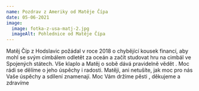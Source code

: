 ```yaml
---
name: Pozdrav z Ameriky od Matěje Čípa
date: 05-06-2021
image:
  image: fotka-z-usa-matj-2.jpg
  imageAlt: Pohlednice od Matěje Čípa
---
```

Matěj Číp z Hodslavic požádal v roce 2018 o chybějící kousek financí, aby mohl se svým cimbálem odletět za oceán a začít studovat hru na cimbál ve Spojených státech. Vše klaplo a Matěj o sobě dává pravidelně vědět . Moc rádi se dělíme o jeho úspěchy i radosti.
Matěji, ani netušíte, jak moc pro nás Vaše úspěchy a sdílení znamenají.
Moc Vám držíme pěsti , děkujeme a zdravíme 